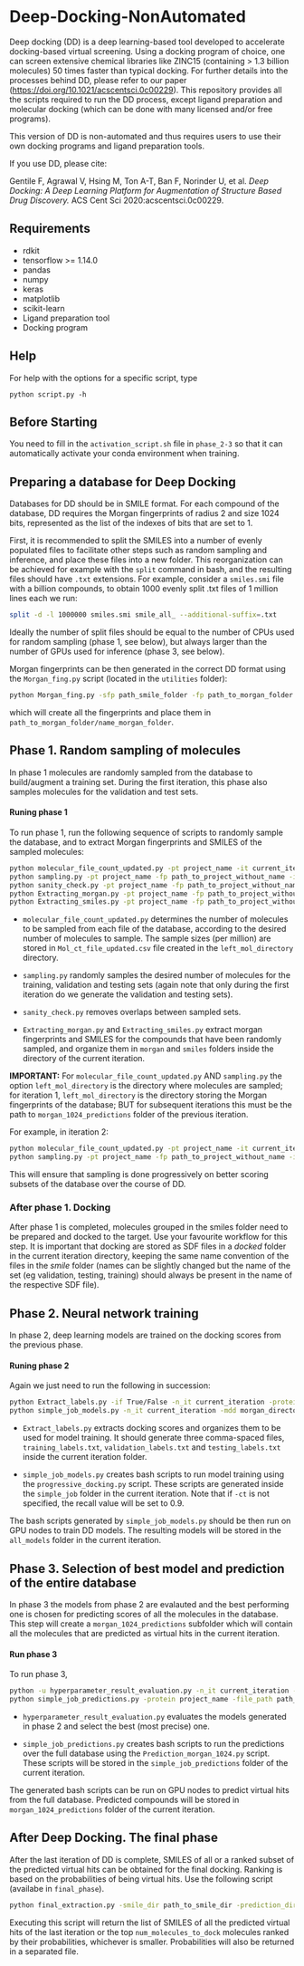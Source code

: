 # Deep-Docking-NonAutomated

Deep docking (DD) is a deep learning-based tool developed to accelerate docking-based virtual screening. Using a docking program of choice, one can screen extensive chemical libraries like ZINC15 (containing > 1.3 billion molecules) 50 times faster than typical docking. For further details into the processes behind DD, please refer to our paper (https://doi.org/10.1021/acscentsci.0c00229). This repository provides all the scripts required to run the DD process, except ligand preparation and molecular docking (which can be done with many licensed and/or free programs).

This version of DD is non-automated and thus requires users to use their own docking programs and ligand preparation tools. 

If you use DD, please cite:

Gentile F, Agrawal V, Hsing M, Ton A-T, Ban F, Norinder U, et al. *Deep Docking: A Deep Learning Platform for Augmentation of Structure Based Drug Discovery.* ACS Cent Sci 2020:acscentsci.0c00229.

## Requirements
* rdkit
* tensorflow >= 1.14.0
* pandas
* numpy
* keras
* matplotlib
* scikit-learn
* Ligand preparation tool
* Docking program

## Help
For help with the options for a specific script, type

```
python script.py -h
```
## Before Starting
You need to fill in the `activation_script.sh` file in `phase_2-3` so that it can automatically activate your conda environment when training.

## Preparing a database for Deep Docking
Databases for DD should be in SMILE format. For each compound of the database, DD requires the Morgan fingerprints of radius 2 and size 1024 bits, represented as the list of the indexes of bits that are set to 1. 

First, it is recommended to split the SMILES into a number of evenly populated files to facilitate other steps such as random sampling and inference, and place these files into a new folder. This reorganization can be achieved for example with the `split` command in bash, and the resulting files should have `.txt` extensions. For example, consider a `smiles.smi` file with a billion compounds, to obtain 1000 evenly split .txt files of 1 million lines each we run:

```bash
split -d -l 1000000 smiles.smi smile_all_ --additional-suffix=.txt
```

Ideally the number of split files should be equal to the number of CPUs used for random sampling (phase 1, see below), but always larger than the number of GPUs used for inference (phase 3, see below). 

Morgan fingerprints can be then generated in the correct DD format using the `Morgan_fing.py` script (located in the `utilities` folder):

```bash
python Morgan_fing.py -sfp path_smile_folder -fp path_to_morgan_folder -fn name_morgan_folder -tp num_cpus
```
which will create all the fingerprints and place them in `path_to_morgan_folder/name_morgan_folder`.


## Phase 1. Random sampling of molecules
In phase 1 molecules are randomly sampled from the database to build/augment a training set. During the first iteration, this phase also samples molecules for the validation and test sets.

#### Runing phase 1
To run phase 1, run the following sequence of scripts to randomly sample the database, and to extract Morgan fingerprints and SMILES of the sampled molecules:

```bash
python molecular_file_count_updated.py -pt project_name -it current_iteration -cdd left_mol_directory -t_pos num_cpus -t_samp molecules_to_dock
python sampling.py -pt project_name -fp path_to_project_without_name -it current_iteration -dd left_mol_directory -t_pos total_processors -tr_sz train_size -vl_sz val_size
python sanity_check.py -pt project_name -fp path_to_project_without_name -it current_iteration
python Extracting_morgan.py -pt project_name -fp path_to_project_without_name -it current_iteration -md morgan_directory -t_pos total_processors
python Extracting_smiles.py -pt project_name -fp path_to_project_without_name -it current_iteration -smd smile_directory -t_pos num_cpus
```

* `molecular_file_count_updated.py` determines the number of molecules to be sampled from each file of the database, according to the desired number of molecules to sample. The sample sizes (per million) are stored in `Mol_ct_file_updated.csv` file created in the `left_mol_directory` directory.

* `sampling.py` randomly samples the desired number of molecules for the training, validation and testing sets (again note that only during the first iteration do we generate the validation and testing sets). 

* `sanity_check.py` removes overlaps between sampled sets.

* `Extracting_morgan.py` and `Extracting_smiles.py` extract morgan fingerprints and SMILES for the compounds that have been randomly sampled, and organize them in `morgan` and `smiles` folders inside the directory of the current iteration.

**IMPORTANT:** For `molecular_file_count_updated.py` AND `sampling.py` the option `left_mol_directory` is the directory where molecules are sampled; for iteration 1, `left_mol_directory` is the directory storing the Morgan fingerprints of the database; BUT for subsequent iterations this must be the path to `morgan_1024_predictions` folder of the previous iteration.

For example, in iteration 2:

```bash
python molecular_file_count_updated.py -pt project_name -it current_iteration -cdd /path_to_project/project_name/iteration_1/morgan_1024_predictions -t_pos num_cpus -t_samp molecules_to_dock
python sampling.py -pt project_name -fp path_to_project_without_name -it current_iteration -dd /path_to_project/project_name/iteration_1/morgan_1024_predictions -t_pos total_processors -tr_sz train_size -vl_sz val_size
```
This will ensure that sampling is done progressively on better scoring subsets of the database over the course of DD.

### After phase 1. Docking
After phase 1 is completed, molecules grouped in the smiles folder need to be prepared and docked to the target. Use your favourite workflow for this step. It is important that docking are stored as SDF files in a *docked* folder in the current iteration directory, keeping the same name convention of the files in the *smile* folder (names can be slightly changed but the name of the set (eg validation, testing, training) should always be present in the name of the respective SDF file).


## Phase 2. Neural network training
In phase 2, deep learning models are trained on the docking scores from the previous phase.

#### Runing phase 2
Again we just need to run the following in succession:
```bash
python Extract_labels.py -if True/False -n_it current_iteration -protein project_name -file_path path_to_project_without_name -t_pos num_cpus -score score_keyword
python simple_job_models.py -n_it current_iteration -mdd morgan_directory -time 00-04:00 -file_path project_path -nhp num_hyperparameters -titr total_iterations -n_mol num_molecules --percent_first_mols percent_first_molecules -ct recall_value --percent_last_mols percent_last_mols
```
* `Extract_labels.py` extracts docking scores and organizes them to be used for model training. It should generate three comma-spaced files, `training_labels.txt`, `validation_labels.txt` and `testing_labels.txt` inside the current iteration folder.

* `simple_job_models.py` creates bash scripts to run model training using the `progressive_docking.py` script. These scripts are generated inside the `simple_job` folder in the current iteration. Note that if `-ct` is not specified, the recall value will be set to 0.9.

The bash scripts generated by `simple_job_models.py` should be then run on GPU nodes to train DD models. The resulting models will be stored in the `all_models` folder in the current iteration.


## Phase 3. Selection of best model and prediction of the entire database
In phase 3 the models from phase 2 are evalauted and the best performing one is chosen for predicting scores of all the molecules in the database. This step will create a `morgan_1024_predictions` subfolder which will contain all the molecules that are predicted as virtual hits in the current iteration.

#### Run phase 3
To run phase 3, 

```bash
python -u hyperparameter_result_evaluation.py -n_it current_iteration --data_path project_path -mdd morgan_directory -n_mol num_molecules
python simple_job_predictions.py -protein project_name -file_path path_to_project_without_name -n_it current_iteration -mdd morgan_directory

```

* `hyperparameter_result_evaluation.py` evaluates the models generated in phase 2 and select the best (most precise) one.

* `simple_job_predictions.py` creates bash scripts to run the predictions over the full database using the `Prediction_morgan_1024.py` script. These scripts will be stored in the `simple_job_predictions` folder of the current iteration.

The generated bash scripts can be run on GPU nodes to predict virtual hits from the full database. Predicted compounds will be stored in `morgan_1024_predictions` folder of the current iteration.


## After Deep Docking. The final phase
After the last iteration of DD is complete, SMILES of all or a ranked subset of the predicted virtual hits can be obtained for the final docking. Ranking is based on the probabilities of being virtual hits. Use the following script (availabe in `final_phase`).

```bash
python final_extraction.py -smile_dir path_to_smile_dir -prediction_dir path_to_predictions_last_iter -processors n_cpus -mols_to_dock num_molecules_to_dock
```

Executing this script will return the list of SMILES of all the predicted virtual hits of the last iteration or the top `num_molecules_to_dock` molecules ranked by their probabilities, whichever is smaller. Probabilities will also be returned in a separated file.
